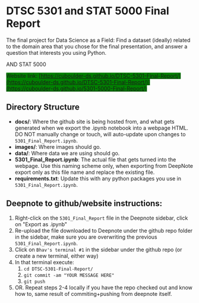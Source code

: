 # DTSC 5301 and STAT 5000 Final Report

The final project for Data Science as a Field: Find a dataset (ideally) related to the domain area that you chose for the final presentation, and answer a question that interests you using Python.

AND STAT 5000

<span style="background-color: Green">Website link: [https://cuboulder-ds.github.io/DTSC-5301-Final-Report/](https://cuboulder-ds.github.io/DTSC-5301-Final-Report/)](https://cuboulder-ds.github.io/5301-5000-Final-Report/)</span>

## Directory Structure

- **docs/**: Where the github site is being hosted from, and what gets generated when we export the .ipynb notebook into a webpage HTML. DO NOT manually change or touch, will auto-update upon changes to `5301_Final_Report.ipynb`.
- **images/**: Where images should go.
- **data/**: Where data we are using should go.
- **5301_Final_Report.ipynb**: The actual file that gets turned into the webpage. Use this naming scheme only, when exporting from DeepNote export only as this file name and replace the existing file.
- **requirements.txt**: Update this with any python packages you use in `5301_Final_Report.ipynb`.

## Deepnote to github/website instructions:

1. Right-click on the `5301_Final_Report` file in the Deepnote sidebar, click on "Export as .ipynb"
2. Re-upload the file downloaded to Deepnote under the github repo folder in the sidebar, make sure you are overwriting the previous `5301_Final_Report.ipynb`.
3. Click on `Bhav's terminal #1` in the sidebar under the github repo (or create a new terminal, either way)
4. In that terminal execute:
   1. `cd DTSC-5301-Final-Report/`
   2. `git commit -am "YOUR MESSAGE HERE"`
   3. `git push`
5. OR. Repeat steps 2-4 locally if you have the repo checked out and know how to, same result of commiting+pushing from deepnote itself.
